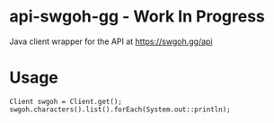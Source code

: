 # api-swgoh-gg - Work In Progress
Java client wrapper for the API at https://swgoh.gg/api

# Usage

    Client swgoh = Client.get();
    swgoh.characters().list().forEach(System.out::println);